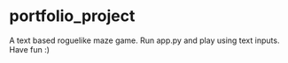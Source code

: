 # portfolio_project
A text based roguelike maze game.
Run app.py and play using text inputs. Have fun :)
